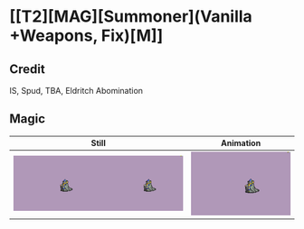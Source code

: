 # [\[T2\]\[MAG\]\[Summoner\]\(Vanilla +Weapons, Fix\)\[M\]]

## Credit

IS, Spud, TBA, Eldritch Abomination
	
## Magic

| Still | Animation |
| :---: | :-------: |
| ![Magic still](./Magic_000.png) | ![Magic animation](./Magic.gif) |
